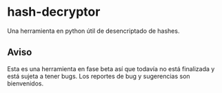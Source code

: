 # hash-decryptor
Una herramienta en python útil de desencriptado de hashes.
## Aviso
Esta es una herramienta en fase beta así que todavía no está finalizada y está sujeta a tener bugs.
Los reportes de bug y sugerencias son bienvenidos.
